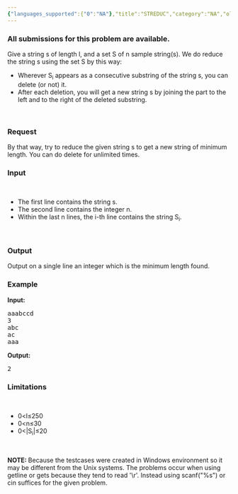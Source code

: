 ```yaml
---
{"languages_supported":{"0":"NA"},"title":"STREDUC","category":"NA","old_version":true,"problem_code":"STREDUC","tags":{"0":"NA"},"layout":"problem"}
---
```


<h3> All submissions for this problem are available. </h3><p>Give a string s of length l, and a set S of n sample string(s). We do reduce the string s using the set S by this way:</p>
<ul>
<li>Wherever S<sub>i</sub> appears as a consecutive substring of the string s, you can delete (or not) it.</li>
<li>After each deletion, you will get a new string s by joining the part to the left and to the right of the deleted substring.</li>
</ul>
<p> </p>
<h3>Request</h3>
<p>By that way, try to reduce the given string s to get a new string of minimum length. You can do delete for unlimited times.</p>
<h3>Input</h3>
<p> </p>
<ul>
<li>The first line contains the string s.</li>
<li>The second line contains the integer n.</li>
<li>Within the last n lines, the i-th line contains the string S<sub>i</sub>.</li>
</ul>
<p> </p>
<h3>Output</h3>
<p>Output on a single line an integer which is the minimum length found.</p>
<h3>Example</h3>
<p><b>Input:</b></p>
<pre>aaabccd
3
abc
ac
aaa
</pre>
<p><b>Output:</b></p>
<pre>2
</pre>
<h3>Limitations</h3>
<p> </p>
<ul>
<li>0&lt;l≤250</li>
<li>0&lt;n≤30</li>
<li>0&lt;|S<sub>i</sub>|≤20</li>
</ul>
<p> </p>
<p><b>NOTE: </b>Because the testcases were created in Windows environment so it may be  different from the Unix systems. The problems occur when using getline  or gets because they  tend to read '\r'.  Instead using scanf("%s") or cin suffices for the  given problem.</p>
<p></p>    